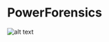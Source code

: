 # PowerForensics
![alt text](http://3.bp.blogspot.com/-8cG8JkpqSxY/VYbGB5anEoI/AAAAAAAAAwM/gdAoJ2tEI0w/s1600/PowerForensics_Blue_small.png "PowerForensics")
